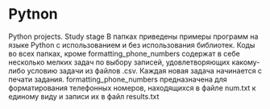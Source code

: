 # Pytnon
Python projects. Study stage
В папках приведены примеры программ на языке Python с использованием и без использования библиотек. Коды во всех папках, кроме formatting_phone_numbers содержат в себе несколько мелких задач по выбору записей, удовлетворяющих какому-либо условию задачи из файлов .csv. Каждая новая задача начинается с печати задания.
formatting_phone_numbers предназначена для форматирования телефонных номеров, находящихся в файле num.txt к единому виду и записи их в файл results.txt
